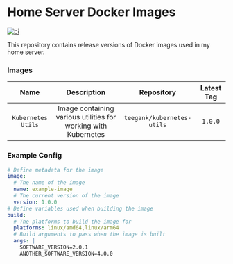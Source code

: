 # Home Server Docker Images

[![ci](https://github.com/KriegerHomeServer/docker-images/actions/workflows/build-docker-images.yaml/badge.svg)](https://github.com/KriegerHomeServer/docker-images/actions/workflows/build-docker-images.yaml)

This repository contains release versions of Docker images used in my home server.

### Images

|        Name        |                          Description                           |         Repository         | Latest Tag |
| :----------------: | :------------------------------------------------------------: | :------------------------: | :--------: |
| `Kubernetes Utils` | Image containing various utilities for working with Kubernetes | `teegank/kubernetes-utils` |  `1.0.0`   |

### Example Config

```yaml
# Define metadata for the image
image:
  # The name of the image
  name: example-image
  # The current version of the image
  version: 1.0.0
# Define variables used when building the image
build:
  # The platforms to build the image for
  platforms: linux/amd64,linux/arm64
  # Build arguments to pass when the image is built
  args: |
    SOFTWARE_VERSION=2.0.1
    ANOTHER_SOFTWARE_VERSION=4.0.0
```